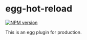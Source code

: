 # egg-hot-reload

[![NPM version][npm-image]][npm-url]

[npm-image]: https://img.shields.io/npm/v/egg-hot-reload.svg?style=flat-square
[npm-url]: https://npmjs.org/package/egg-hot-reload

This is an egg plugin for production.
